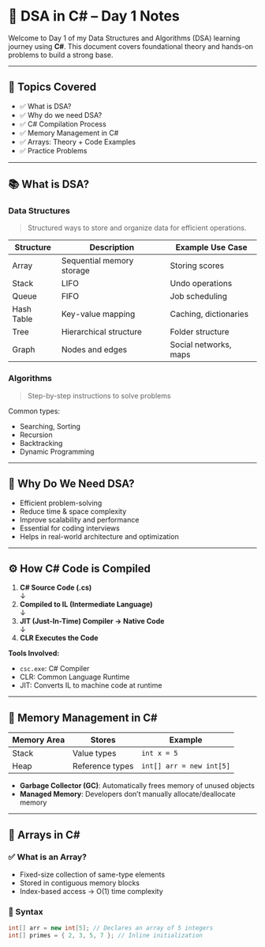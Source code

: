 ﻿# 📘 DSA in C# – Day 1 Notes

Welcome to Day 1 of my Data Structures and Algorithms (DSA) learning journey using **C#**. This document covers foundational theory and hands-on problems to build a strong base.

---

## 📌 Topics Covered

- ✅ What is DSA?
- ✅ Why do we need DSA?
- ✅ C# Compilation Process
- ✅ Memory Management in C#
- ✅ Arrays: Theory + Code Examples
- ✅ Practice Problems

---

## 📚 What is DSA?

### Data Structures
> Structured ways to store and organize data for efficient operations.

| Structure     | Description                      | Example Use Case         |
|---------------|----------------------------------|--------------------------|
| Array         | Sequential memory storage        | Storing scores           |
| Stack         | LIFO                             | Undo operations          |
| Queue         | FIFO                             | Job scheduling           |
| Hash Table    | Key-value mapping                | Caching, dictionaries    |
| Tree          | Hierarchical structure           | Folder structure         |
| Graph         | Nodes and edges                  | Social networks, maps    |

### Algorithms
> Step-by-step instructions to solve problems

Common types:
- Searching, Sorting
- Recursion
- Backtracking
- Dynamic Programming

---

## 🤔 Why Do We Need DSA?

- Efficient problem-solving
- Reduce time & space complexity
- Improve scalability and performance
- Essential for coding interviews
- Helps in real-world architecture and optimization

---

## ⚙️ How C# Code is Compiled

1. **C# Source Code (.cs)**  
   ↓  
2. **Compiled to IL (Intermediate Language)**  
   ↓  
3. **JIT (Just-In-Time) Compiler → Native Code**  
   ↓  
4. **CLR Executes the Code**

**Tools Involved:**
- `csc.exe`: C# Compiler
- CLR: Common Language Runtime
- JIT: Converts IL to machine code at runtime

---

## 🧠 Memory Management in C#

| Memory Area | Stores               | Example                        |
|-------------|----------------------|--------------------------------|
| Stack       | Value types          | `int x = 5`                    |
| Heap        | Reference types      | `int[] arr = new int[5]`      |

- **Garbage Collector (GC)**: Automatically frees memory of unused objects
- **Managed Memory**: Developers don’t manually allocate/deallocate memory

---

## 🔢 Arrays in C#

### ✅ What is an Array?
- Fixed-size collection of same-type elements
- Stored in contiguous memory blocks
- Index-based access → O(1) time complexity

### 🧾 Syntax

```csharp
int[] arr = new int[5]; // Declares an array of 5 integers
int[] primes = { 2, 3, 5, 7 }; // Inline initialization
